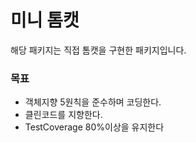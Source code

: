 # 미니 톰캣

해당 패키지는 직접 톰캣을 구현한 패키지입니다.

### 목표

- 객체지향 5원칙을 준수하며 코딩한다.
- 클린코드를 지향한다.
- TestCoverage 80%이상을 유지한다
